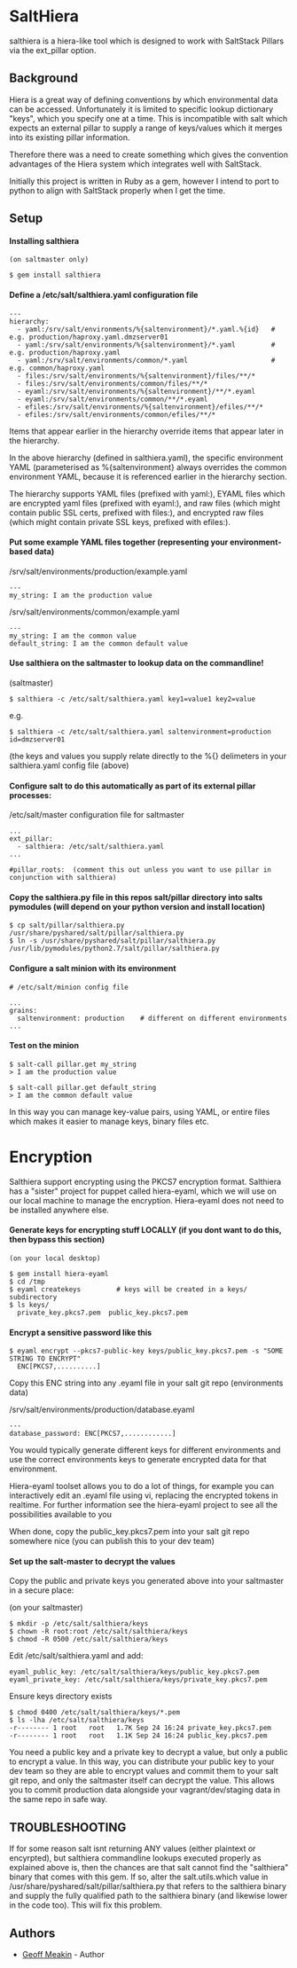 SaltHiera
=========

salthiera is a hiera-like tool which is designed to work with SaltStack Pillars via the ext_pillar option.

Background
----------

Hiera is a great way of defining conventions by which environmental data can be accessed. Unfortunately it is limited to specific lookup dictionary "keys", which you specify one at a time. This is incompatible with salt which expects an external pillar to supply a range of keys/values which it merges into its existing pillar information.

Therefore there was a need to create something which gives the convention advantages of the Hiera system which integrates well with SaltStack.

Initially this project is written in Ruby as a gem, however I intend to port to python to align with SaltStack properly when I get the time.

Setup
-----

#### Installing salthiera

    (on saltmaster only)

    $ gem install salthiera


#### Define a /etc/salt/salthiera.yaml configuration file

    ---
    hierarchy:
      - yaml:/srv/salt/environments/%{saltenvironment}/*.yaml.%{id}   # e.g. production/haproxy.yaml.dmzserver01
      - yaml:/srv/salt/environments/%{saltenvironment}/*.yaml         # e.g. production/haproxy.yaml
      - yaml:/srv/salt/environments/common/*.yaml                     # e.g. common/haproxy.yaml
      - files:/srv/salt/environments/%{saltenvironment}/files/**/*
      - files:/srv/salt/environments/common/files/**/*
      - eyaml:/srv/salt/environments/%{saltenvironment}/**/*.eyaml
      - eyaml:/srv/salt/environments/common/**/*.eyaml
      - efiles:/srv/salt/environments/%{saltenvironment}/efiles/**/*
      - efiles:/srv/salt/environments/common/efiles/**/*

Items that appear earlier in the hierarchy override items that appear later in the hierarchy. 

In the above hierarchy (defined in salthiera.yaml), the specific environment YAML (parameterised as %{saltenvironment} always overrides the common environment YAML, because it is referenced earlier in the hierarchy section. 

The hierarchy supports YAML files (prefixed with yaml:), EYAML files which are encrypted yaml files (prefixed with eyaml:), and raw files (which might contain public SSL certs, prefixed with files:), and encrypted raw files (which might contain private SSL keys, prefixed with efiles:). 

#### Put some example YAML files together (representing your environment-based data)

/srv/salt/environments/production/example.yaml

    ---
    my_string: I am the production value
    
/srv/salt/environments/common/example.yaml

    ---
    my_string: I am the common value
    default_string: I am the common default value

#### Use salthiera on the saltmaster to lookup data on the commandline!

(saltmaster)

    $ salthiera -c /etc/salt/salthiera.yaml key1=value1 key2=value

e.g.

    $ salthiera -c /etc/salt/salthiera.yaml saltenvironment=production id=dmzserver01

(the keys and values you supply relate directly to the %{} delimeters in your salthiera.yaml config file (above)

#### Configure salt to do this automatically as part of its external pillar processes:

/etc/salt/master configuration file for saltmaster

    ...
    ext_pillar:
      - salthiera: /etc/salt/salthiera.yaml
    ...

    #pillar_roots:  (comment this out unless you want to use pillar in conjunction with salthiera)

#### Copy the salthiera.py file in this repos salt/pillar directory into salts pymodules (will depend on your python version and install location)

    $ cp salt/pillar/salthiera.py /usr/share/pyshared/salt/pillar/salthiera.py
    $ ln -s /usr/share/pyshared/salt/pillar/salthiera.py /usr/lib/pymodules/python2.7/salt/pillar/salthiera.py

#### Configure a salt minion with its environment

    # /etc/salt/minion config file

    ...
    grains:
      saltenvironment: production    # different on different environments
    ...

#### Test on the minion

    $ salt-call pillar.get my_string
    > I am the production value

    $ salt-call pillar.get default_string
    > I am the common default value

In this way you can manage key-value pairs, using YAML, or entire files which makes it easier to manage keys, binary files etc.

Encryption
==========

Salthiera support encrypting using the PKCS7 encryption format. Salthiera has a "sister" project for puppet called hiera-eyaml, which we will use on our local machine to manage the encryption. Hiera-eyaml does not need to be installed anywhere else.

#### Generate keys for encrypting stuff LOCALLY (if you dont want to do this, then bypass this section)

    (on your local desktop)

    $ gem install hiera-eyaml
    $ cd /tmp
    $ eyaml createkeys         # keys will be created in a keys/ subdirectory
    $ ls keys/
      private_key.pkcs7.pem  public_key.pkcs7.pem

#### Encrypt a sensitive password like this

    $ eyaml encrypt --pkcs7-public-key keys/public_key.pkcs7.pem -s "SOME STRING TO ENCRYPT"
      ENC[PKCS7,..........]
   
 Copy this ENC string into any .eyaml file in your salt git repo (environments data)

  /srv/salt/environments/production/database.eyaml

    ---
    database_password: ENC[PKCS7,............]

You would typically generate different keys for different environments and use the correct environments keys to generate encrypted data for that environment. 

Hiera-eyaml toolset allows you to do a lot of things, for example you can interactively edit an .eyaml file using vi, replacing the encrypted tokens in realtime. For further information see the hiera-eyaml project to see all the possibilities available to you

When done, copy the public_key.pkcs7.pem into your salt git repo somewhere nice (you can publish this to your dev team)

#### Set up the salt-master to decrypt the values
 
Copy the public and private keys you generated above into your saltmaster in a secure place:

(on your saltmaster)

    $ mkdir -p /etc/salt/salthiera/keys
    $ chown -R root:root /etc/salt/salthiera/keys
    $ chmod -R 0500 /etc/salt/salthiera/keys

Edit /etc/salt/salthiera.yaml and add:

    eyaml_public_key: /etc/salt/salthiera/keys/public_key.pkcs7.pem
    eyaml_private_key: /etc/salt/salthiera/keys/private_key.pkcs7.pem

Ensure keys directory exists
       
    $ chmod 0400 /etc/salt/salthiera/keys/*.pem
    $ ls -lha /etc/salt/salthiera/keys
    -r-------- 1 root   root   1.7K Sep 24 16:24 private_key.pkcs7.pem
    -r-------- 1 root   root   1.1K Sep 24 16:24 public_key.pkcs7.pem

You need a public key and a private key to decrypt a value, but only a public to encrypt a value. In this way, you can distribute your public key to your dev team so they are able to encrypt values and commit them to your salt git repo, and only the saltmaster itself can decrypt the value. This allows you to commit production data alongside your vagrant/dev/staging data in the same repo in safe way.

TROUBLESHOOTING
---------------

If for some reason salt isnt returning ANY values (either plaintext or encyrpted), but salthiera commandline lookups executed properly as explained above is, then the chances are that salt cannot find the "salthiera" binary that comes with this gem. If so, alter the salt.utils.which value in /usr/share/pyshared/salt/pillar/salthiera.py that refers to the salthiera binary and supply the fully qualified path to the salthiera binary (and likewise lower in the code too). This will fix this problem.

Authors
-------

- [Geoff Meakin](http://github.com/gtmtech) - Author
